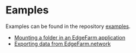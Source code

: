 <!--
paginate: true
title: EdgeFarm Training
header: 'EdgeFarm Training'
footer: '![height:25px](./img/ci4rail_logo.png)'
style: |
  header, footer {
    font-size: 10pt;
  }
  h1{
      padding: 0;
      margin: 0;
  }
  h2, h3{
      padding: 0;
      margin: 5px;
  }
-->

# Eamples

Examples can be found in the repository [examples](https://github.com/edgefarm/examples).

- [Mounting a folder in an EdgeFarm application](https://github.com/edgefarm/examples/tree/main/mount)
- [Exporting data from EdgeFarm.network](https://github.com/edgefarm/examples/tree/main/data-export)

